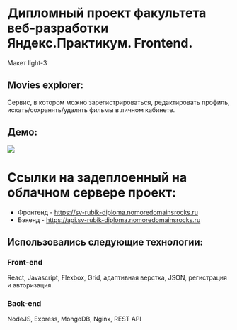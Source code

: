 # Дипломный проект факультета веб-разработки Яндекс.Практикум. Frontend.
Макет light-3

## Movies explorer:
Сервис, в котором можно зарегистрироваться, редактировать профиль, искать/сохранять/удалять фильмы в личном кабинете.

## Демо:
<img src="./src/images/movies-explorer.gif" />

# Ссылки на задеплоенный на облачном сервере проект:
- Фронтенд - https://sv-rubik-diploma.nomoredomainsrocks.ru
- Бэкенд - https://api.sv-rubik-diploma.nomoredomainsrocks.ru

## Использовались следующие технологии:

### Front-end
React, Javascript, Flexbox, Grid, адаптивная верстка, JSON, регистрация и авторизация.

### Back-end
NodeJS, Express, MongoDB, Nginx, REST API
